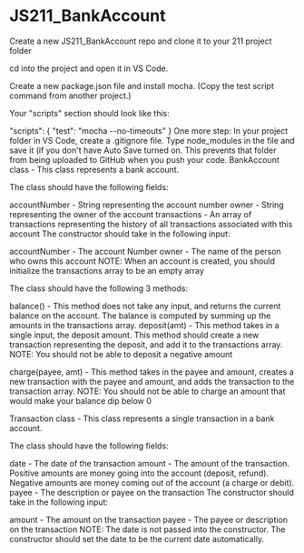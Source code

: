 # JS211_BankAccount

Create a new JS211_BankAccount repo and clone it to your 211 project folder

cd into the project and open it in VS Code.

Create a new package.json file and install mocha. (Copy the test script command from another project.)

Your "scripts" section should look like this:

"scripts": {
    "test": "mocha --no-timeouts"
  }
One more step: In  your project folder in VS Code, create a .gitignore file.
Type node_modules in the file and save it (if you don't have Auto Save turned on. This prevents that folder from being uploaded to GitHub when you push your code.
BankAccount class - This class represents a bank account.

The class should have the following fields:

accountNumber - String representing the account number
owner - String representing the owner of the account
transactions - An array of transactions representing the history of all transactions associated with this account
The constructor should take in the following input:

accountNumber - The account Number
owner - The name of the person who owns this account
NOTE: When an account is created, you should initialize the transactions array to be an empty array

The class should have the following 3 methods:

balance() - This method does not take any input, and returns the current balance on the account. The balance is computed by summing up the amounts in the transactions array.
deposit(amt) - This method takes in a single input, the deposit amount. This method should create a new transaction representing the deposit, and add it to the transactions array.
NOTE: You should not be able to deposit a negative amount

charge(payee, amt) - This method takes in the payee and amount, creates a new transaction with the payee and amount, and adds the transaction to the transaction array.
NOTE: You should not be able to charge an amount that would make your balance dip below 0

Transaction class - This class represents a single transaction in a bank account.

The class should have the following fields:

date - The date of the transaction
amount - The amount of the transaction. Positive amounts are money going into the account (deposit, refund). Negative amounts are money coming out of the account (a charge or debit).
payee - The description or payee on the transaction
The constructor should take in the following input:

amount - The amount on the transaction
payee - The payee or description on the transaction
NOTE: The date is not passed into the constructor. The constructor should set the date to be the current date automatically.